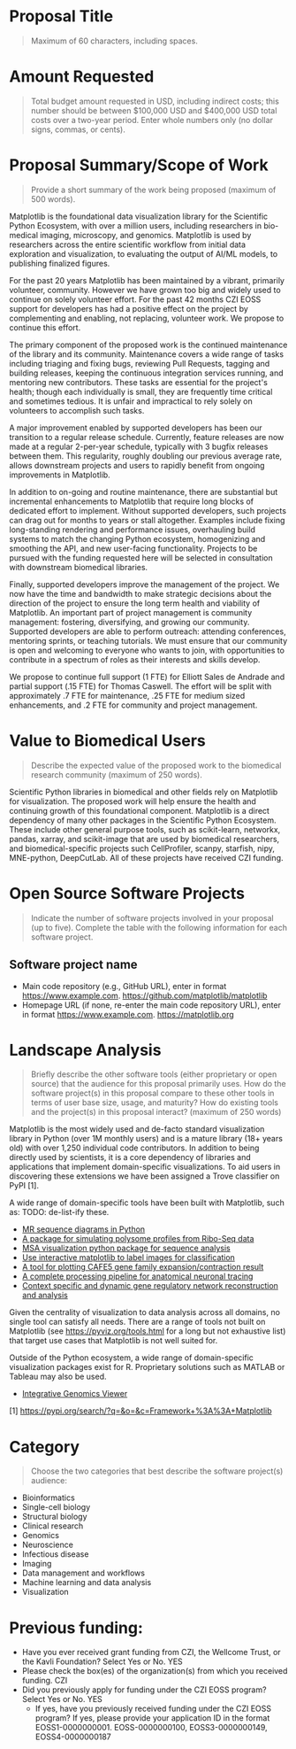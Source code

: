 # Proposal Title

> Maximum of 60 characters, including spaces.

# Amount Requested

> Total budget amount requested in USD, including indirect costs; this number
should be between $100,000 USD and $400,000 USD total costs over a two-year
period.  Enter whole numbers only (no dollar signs, commas, or cents).

# Proposal Summary/Scope of Work

> Provide a short summary of the work being proposed (maximum of 500 words).

Matplotlib is the foundational data visualization library for the Scientific
Python Ecosystem, with over a million users, including researchers in
bio-medical imaging, microscopy, and genomics.  Matplotlib is used by
researchers across the entire scientific workflow from initial data exploration
and visualization, to evaluating the output of AI/ML models, to publishing
finalized figures.

For the past 20 years Matplotlib has been maintained by a vibrant, primarily
volunteer, community.  However we have grown too big and widely used to
continue on solely volunteer effort.  For the past 42 months CZI EOSS support
for developers has had a positive effect on the project by complementing and
enabling, not replacing, volunteer work.  We propose to continue this effort.

The primary component of the proposed work is the continued maintenance of the
library and its community.  Maintenance covers a wide range of tasks including
triaging and fixing bugs, reviewing Pull Requests, tagging and building
releases, keeping the continuous integration services running, and mentoring
new contributors.  These tasks are essential for the project's health; though
each individually is small, they are frequently time critical and sometimes
tedious.  It is unfair and impractical to rely solely on volunteers to
accomplish such tasks.

A major improvement enabled by supported developers has been our transition to
a regular release schedule.  Currently, feature releases are now made at a
regular 2-per-year schedule, typically with 3 bugfix releases between them.
This regularity, roughly doubling our previous average rate, allows downstream
projects and users to rapidly benefit from ongoing improvements in Matplotlib.

In addition to on-going and routine maintenance, there are substantial but
incremental enhancements to Matplotlib that require long blocks of dedicated
effort to implement.  Without supported developers, such projects can drag out
for months to years or stall altogether.  Examples include fixing long-standing
rendering and performance issues, overhauling build systems to match the
changing Python ecosystem, homogenizing and smoothing the API, and new
user-facing functionality.  Projects to be pursued with the funding requested
here will be selected in consultation with downstream biomedical libraries.

Finally, supported developers improve the management of the project.  We now
have the time and bandwidth to make strategic decisions about the direction of
the project to ensure the long term health and viability of Matplotlib.  An
important part of project management is community management: fostering,
diversifying, and growing our community.  Supported developers are able to
perform outreach: attending conferences, mentoring sprints, or teaching
tutorials.  We must ensure that our community is open and welcoming to everyone
who wants to join, with opportunities to contribute in a spectrum of roles as
their interests and skills develop.

We propose to continue full support (1 FTE) for Elliott Sales de Andrade and
partial support (.15 FTE) for Thomas Caswell.  The effort will be split with
approximately .7 FTE for maintenance, .25 FTE for medium sized enhancements,
and .2 FTE for community and project management.


# Value to Biomedical Users

> Describe the expected value of the proposed work to the biomedical research
community (maximum of 250 words).

Scientific Python libraries in biomedical and other fields rely on Matplotlib
for visualization.  The proposed work will help ensure the health and
continuing growth of this foundational component.  Matplotlib is a direct
dependency of many other packages in the Scientific Python Ecosystem.  These
include other general purpose tools, such as scikit-learn, networkx, pandas,
xarray, and scikit-image that are used by biomedical researchers, and
biomedical-specific projects such CellProfiler, scanpy, starfish, nipy,
MNE-python, DeepCutLab.  All of these projects have received CZI funding.

# Open Source Software Projects

> Indicate the number of software projects involved in your proposal (up to
five).  Complete the table with the following information for each software
project.

## Software project name

* Main code repository (e.g., GitHub URL), enter in format
  https://www.example.com.
  https://github.com/matplotlib/matplotlib
* Homepage URL (if none, re-enter the main code repository URL), enter in
  format https://www.example.com.
  https://matplotlib.org

# Landscape Analysis

> Briefly describe the other software tools (either proprietary or open source)
that the audience for this proposal primarily uses.  How do the software
project(s) in this proposal compare to these other tools in terms of user base
size, usage, and maturity?  How do existing tools and the project(s) in this
proposal interact?  (maximum of 250 words)

Matplotlib is the most widely used and de-facto standard visualization library
in Python (over 1M monthly users) and is a mature library (18+ years old) with
over 1,250 individual code contributors.  In addition to being directly used by
scientists, it is a core dependency of libraries and applications that
implement domain-specific visualizations.  To aid users in discovering these
extensions we have been assigned a Trove classifier on PyPI [1].

A wide range of domain-specific tools have been built with Matplotlib, such as:
TODO: de-list-ify these.
* [MR sequence diagrams in Python](https://pypi.org/project/mrsd/)
* [A package for simulating polysome profiles from Ribo-Seq
  data](https://pypi.org/project/polyan/)
* [MSA visualization python package for sequence
  analysis](https://pypi.org/project/pyMSAviz/)
* [Use interactive matplotlib to label images for
  classification](https://pypi.org/project/mpl-image-labeller/)
* [A tool for plotting CAFE5 gene family expansion/contraction
  result](https://pypi.org/project/cafeplotter/)
* [A complete processing pipeline for anatomical neuronal
  tracing](https://pypi.org/project/braintracer/)
* [Context specific and dynamic gene regulatory network reconstruction and
  analysis](https://pypi.org/project/dictys/)

Given the centrality of visualization to data analysis across all domains, no
single tool can satisfy all needs.  There are a range of tools not built on
Matplotlib (see https://pyviz.org/tools.html for a long but not exhaustive
list) that target use cases that Matplotlib is not well suited for.

Outside of the Python ecosystem, a wide range of domain-specific visualization
packages exist for R.  Proprietary solutions such as MATLAB or Tableau may also
be used.
* [Integrative Genomics Viewer](https://igv.org/doc/desktop/)

[1] https://pypi.org/search/?q=&o=&c=Framework+%3A%3A+Matplotlib

# Category

> Choose the two categories that best describe the software project(s) audience:

* Bioinformatics
* Single-cell biology
* Structural biology
* Clinical research
* Genomics
* Neuroscience
* Infectious disease
* Imaging
* Data management and workflows
* Machine learning and data analysis
* Visualization

# Previous funding:

* Have you ever received grant funding from CZI, the Wellcome Trust, or the
  Kavli Foundation?  Select Yes or No.  YES
* Please check the box(es) of the organization(s) from which you received
  funding.  CZI
* Did you previously apply for funding under the CZI EOSS program?  Select Yes
  or No.  YES
  * If yes, have you previously received funding under the CZI EOSS program?  If
    yes, please provide your application ID in the format EOSS1-0000000001.
    EOSS-0000000100, EOSS3-0000000149, EOSS4-0000000187
